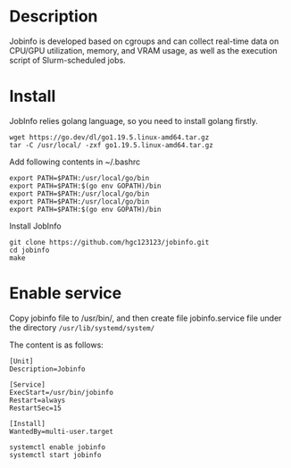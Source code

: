 # Description
Jobinfo is developed based on cgroups and can collect real-time data on CPU/GPU utilization, memory, and VRAM usage, as well as the execution script of Slurm-scheduled jobs.

# Install

JobInfo relies golang language, so you need to install golang firstly.

```
wget https://go.dev/dl/go1.19.5.linux-amd64.tar.gz
tar -C /usr/local/ -zxf go1.19.5.linux-amd64.tar.gz 
```

Add following contents in ~/.bashrc
```
export PATH=$PATH:/usr/local/go/bin
export PATH=$PATH:$(go env GOPATH)/bin
export PATH=$PATH:/usr/local/go/bin
export PATH=$PATH:/usr/local/go/bin
export PATH=$PATH:$(go env GOPATH)/bin
```

Install JobInfo
```
git clone https://github.com/hgc123123/jobinfo.git
cd jobinfo
make
```

# Enable service

Copy jobinfo file to /usr/bin/, and then create file jobinfo.service file under the directory
`/usr/lib/systemd/system/`

The content is as follows:
```
[Unit]
Description=Jobinfo

[Service]
ExecStart=/usr/bin/jobinfo
Restart=always
RestartSec=15

[Install]
WantedBy=multi-user.target
```

```
systemctl enable jobinfo
systemctl start jobinfo
```
